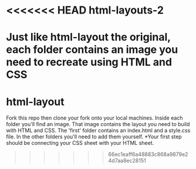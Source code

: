 <<<<<<< HEAD
html-layouts-2
==============
Just like html-layout the original, each folder contains an image you need to recreate using HTML and CSS
=======
html-layout
===========

Fork this repo then clone your fork onto your local machines. Inside each folder you'll find an image. That image contains the layout you need to build with HTML and CSS. The 'first' folder contains an index.html and a style.css file. In the other folders you'll need to add them yourself. *Your first step should be connecting your CSS sheet with your HTML sheet.
>>>>>>> 66ec1eaff6a48883c868a9879e24d7aa8ec28151
